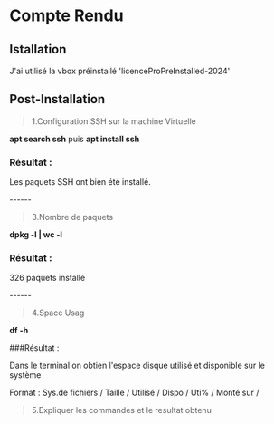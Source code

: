 # Compte Rendu

## Istallation

J'ai utilisé la vbox préinstallé 'licenceProPreInstalled-2024'

## Post-Installation

>1.Configuration SSH sur la machine Virtuelle

**apt search ssh** puis **apt install ssh**  

### Résultat : 

Les paquets SSH ont bien été installé.

\------

>3.Nombre de paquets

**dpkg -l | wc -l**

### Résultat : 

326 paquets installé 

\------

>4.Space Usag

**df -h**

###Résultat :

Dans le terminal on obtien l'espace disque utilisé et disponible sur le système

Format : Sys.de fichiers / Taille / Utilisé / Dispo / Uti% / Monté sur /

>5.Expliquer les commandes et le resultat obtenu




